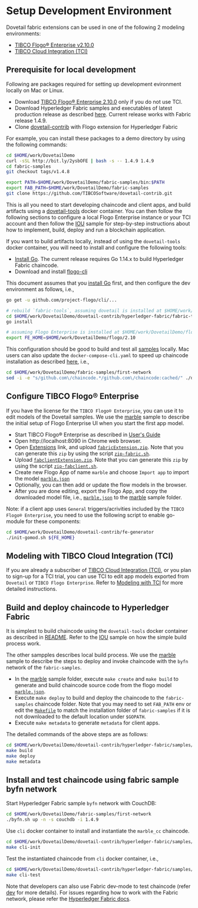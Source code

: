 # Setup Development Environment

Dovetail fabric extensions can be used in one of the following 2 modeling environments:

- [TIBCO Flogo® Enterprise v2.10.0](https://docs.tibco.com/products/tibco-flogo-enterprise-2-10-0)
- [TIBCO Cloud Integration (TCI)](https://cloud.tibco.com/)

## Prerequisite for local development

Following are packages required for setting up development evironment locally on Mac or Linux.

- Download [TIBCO Flogo® Enterprise 2.10.0](https://edelivery.tibco.com/storefront/eval/tibco-flogo-enterprise/prod11810.html) only if you do not use TCI.
- Download Hyperledger Fabric samples and executables of latest production release as described [here](https://github.com/hyperledger/fabric-samples/tree/v1.4.8). Current release works with Fabric release 1.4.9.
- Clone [dovetail-contrib](https://github.com/TIBCOSoftware/dovetail-contrib) with Flogo extension for Hyperledger Fabric

For example, you can install these packages to a demo directory by using the following commands:

```bash
cd $HOME/work/DovetailDemo
curl -sSL http://bit.ly/2ysbOFE | bash -s -- 1.4.9 1.4.9
cd fabric-samples
git checkout tags/v1.4.8

export PATH=$HOME/work/DovetailDemo/fabric-samples/bin:$PATH
export FAB_PATH=$HOME/work/DovetailDemo/fabric-samples
git clone https://github.com/TIBCOSoftware/dovetail-contrib.git
```

This is all you need to start developing chaincode and client apps, and build artifacts using a [dovetail-tools](./dovetail-tools) docker container. You can then follow the following sections to configure a local Flogo Enterprise instance or your TCI account and then follow the [IOU](samples/iou) sample for step-by-step instructions about how to implement, build, deploy and run a blockchain application.

If you want to build artifacts locally, instead of using the `dovetail-tools` docker container, you will need to install and configure the following tools:

- [Install Go](https://golang.org/doc/install). The current release requires Go 1.14.x to build Hyperledger Fabric chaincode.
- Download and install [flogo-cli](https://github.com/project-flogo/cli)

This document assumes that you [install Go](https://golang.org/doc/install) first, and then configure the dev environment as follows, i.e.,

```bash
go get -u github.com/project-flogo/cli/...

# rebuild `fabric-tools`, assuming dovetail is installed at $HOME/work/DovetailDemo/dovetail-contrib
cd $HOME/work/DovetailDemo/dovetail-contrib/hyperledger-fabric/fabric-tools
go install

# assuming Flogo Enterprise is installed at $HOME/work/DovetailDemo/flogo/2.10
export FE_HOME=$HOME/work/DovetailDemo/flogo/2.10
```

This configuration should be good to build and test all [samples](samples) locally. Mac users can also update the `docker-compose-cli.yaml` to speed up chaincode installation as described [here](https://docs.docker.com/compose/compose-file/#caching-options-for-volume-mounts-docker-for-mac), i.e.,

```bash
cd $HOME/work/DovetailDemo/fabric-samples/first-network
sed -i -e "s/github.com\/chaincode.*/github.com\/chaincode:cached/" ./docker-compose-cli.yaml
```

## Configure TIBCO Flogo® Enterprise

If you have the license for the `TIBCO Flogo® Enterprise`, you can use it to edit models of the Dovetail samples. We use the [marble](samples/marble) sample to describe the initial setup of Flogo Enterprise UI when you start the first app model.

- Start TIBCO Flogo® Enterprise as described in [User's Guide](https://docs.tibco.com/pub/flogo/2.10.0/doc/pdf/TIB_flogo_2.10.0_users_guide.pdf?id=3)
- Open http://localhost:8090 in Chrome web browser.
- Open [Extensions](http://localhost:8090/wistudio/extensions) link, and upload [`fabricExtension.zip`](fabricExtension.zip). Note that you can generate this `zip` by using the script [`zip-fabric.sh`](zip-fabric.sh).
- Upload [`fabclientExtension.zip`](fabclientExtension.zip). Note that you can generate this `zip` by using the script [`zip-fabclient.sh`](zip-fabclient.sh).
- Create new Flogo App of name `marble` and choose `Import app` to import the model [`marble.json`](samples/marble/marble.json)
- Optionally, you can then add or update the flow models in the browser.
- After you are done editing, export the Flogo App, and copy the downloaded model file, i.e., [`marble.json`](marble.json) to the [marble](samples/marble) sample folder.

Note: if a client app uses `General` triggers/acrivities included by the `TIBCO Flogo® Enterprise`, you need to use the following script to enable go-module for these components:

```bash
cd $HOME/work/DovetailDemo/dovetail-contrib/fe-generator
./init-gomod.sh ${FE_HOME}
```

## Modeling with TIBCO Cloud Integration (TCI)

If you are already a subscriber of [TIBCO Cloud Integration (TCI)](https://cloud.tibco.com/), or you plan to sign-up for a TCI trial, you can use TCI to edit app models exported from `Dovetail` or `TIBCO Flogo Enterprise`. Refer to [Modeling with TCI](tci) for more detailed instructions.

## Build and deploy chaincode to Hyperledger Fabric

It is simplest to build chaincode using the `dovetail-tools` docker container as described in [README](dovetail-tools/README.md). Refer to the [IOU](samples/iou) sample on how the simple build process work.

The other sampples describes local build process. We use the [marble](samples/marble) sample to describe the steps to deploy and invoke chaincode with the `byfn` network of the `fabric-samples`.

- In the [marble](samples/marble) sample folder, execute `make create` and `make build` to generate and build chaincode source code from the flogo model [`marble.json`](samples/marble/marble.json).
- Execute `make deploy` to build and deploy the chaincode to the `fabric-samples` chaincode folder. Note that you may need to set `FAB_PATH` env or edit the [`Makefile`](samples/marble/Makefile) to match the installation folder of `fabric-samples` if it is not downloaded to the default location under `$GOPATH`.
- Execute `make metadata` to generate `metadata` for client apps.

The detailed commands of the above steps are as follows:

```bash
cd $HOME/work/DovetailDemo/dovetail-contrib/hyperledger-fabric/samples/marble
make build
make deploy
make metadata
```

## Install and test chaincode using fabric sample byfn network

Start Hyperledger Fabric sample `byfn` network with CouchDB:

```bash
cd $HOME/work/DovetailDemo/fabric-samples/first-network
./byfn.sh up -n -s couchdb -i 1.4.9
```

Use `cli` docker container to install and instantiate the `marble_cc` chaincode.

```bash
cd $HOME/work/DovetailDemo/dovetail-contrib/hyperledger-fabric/samples/marble
make cli-init
```

Test the instantiated chaincode from `cli` docker container, i.e.,

```bash
cd $HOME/work/DovetailDemo/dovetail-contrib/hyperledger-fabric/samples/marble
make cli-test
```

Note that developers can also use Fabric dev-mode to test chaincode (refer [dev](samples/marble/dev.md) for more details). For issues regarding how to work with the Fabric network, please refer the [Hyperledger Fabric docs](https://hyperledger-fabric.readthedocs.io/en/latest/build_network.html).
